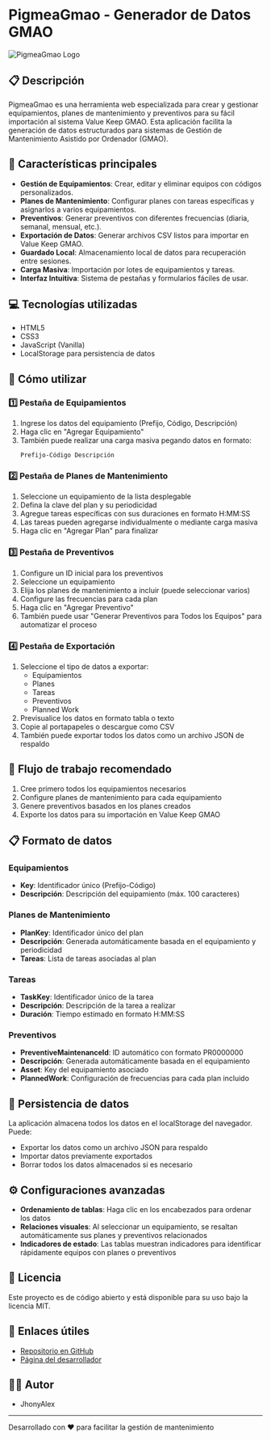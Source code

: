 # PigmeaGmao - Generador de Datos GMAO

![PigmeaGmao Logo](https://raw.githubusercontent.com/JhonyAlex/PigmeaGmao/main/assets/logo.png)

## 📋 Descripción

PigmeaGmao es una herramienta web especializada para crear y gestionar equipamientos, planes de mantenimiento y preventivos para su fácil importación al sistema Value Keep GMAO. Esta aplicación facilita la generación de datos estructurados para sistemas de Gestión de Mantenimiento Asistido por Ordenador (GMAO).

## 🌟 Características principales

- **Gestión de Equipamientos**: Crear, editar y eliminar equipos con códigos personalizados.
- **Planes de Mantenimiento**: Configurar planes con tareas específicas y asignarlos a varios equipamientos.
- **Preventivos**: Generar preventivos con diferentes frecuencias (diaria, semanal, mensual, etc.).
- **Exportación de Datos**: Generar archivos CSV listos para importar en Value Keep GMAO.
- **Guardado Local**: Almacenamiento local de datos para recuperación entre sesiones.
- **Carga Masiva**: Importación por lotes de equipamientos y tareas.
- **Interfaz Intuitiva**: Sistema de pestañas y formularios fáciles de usar.

## 💻 Tecnologías utilizadas

- HTML5
- CSS3
- JavaScript (Vanilla)
- LocalStorage para persistencia de datos

## 🚀 Cómo utilizar

### 1️⃣ Pestaña de Equipamientos

1. Ingrese los datos del equipamiento (Prefijo, Código, Descripción)
2. Haga clic en "Agregar Equipamiento"
3. También puede realizar una carga masiva pegando datos en formato:
   ```
   Prefijo-Código Descripción
   ```

### 2️⃣ Pestaña de Planes de Mantenimiento

1. Seleccione un equipamiento de la lista desplegable
2. Defina la clave del plan y su periodicidad
3. Agregue tareas específicas con sus duraciones en formato H:MM:SS
4. Las tareas pueden agregarse individualmente o mediante carga masiva
5. Haga clic en "Agregar Plan" para finalizar

### 3️⃣ Pestaña de Preventivos

1. Configure un ID inicial para los preventivos
2. Seleccione un equipamiento
3. Elija los planes de mantenimiento a incluir (puede seleccionar varios)
4. Configure las frecuencias para cada plan
5. Haga clic en "Agregar Preventivo"
6. También puede usar "Generar Preventivos para Todos los Equipos" para automatizar el proceso

### 4️⃣ Pestaña de Exportación

1. Seleccione el tipo de datos a exportar:
   - Equipamientos
   - Planes
   - Tareas
   - Preventivos
   - Planned Work
2. Previsualice los datos en formato tabla o texto
3. Copie al portapapeles o descargue como CSV
4. También puede exportar todos los datos como un archivo JSON de respaldo

## 🔄 Flujo de trabajo recomendado

1. Cree primero todos los equipamientos necesarios
2. Configure planes de mantenimiento para cada equipamiento
3. Genere preventivos basados en los planes creados
4. Exporte los datos para su importación en Value Keep GMAO

## 📋 Formato de datos

### Equipamientos

- **Key**: Identificador único (Prefijo-Código)
- **Descripción**: Descripción del equipamiento (máx. 100 caracteres)

### Planes de Mantenimiento

- **PlanKey**: Identificador único del plan
- **Descripción**: Generada automáticamente basada en el equipamiento y periodicidad
- **Tareas**: Lista de tareas asociadas al plan

### Tareas

- **TaskKey**: Identificador único de la tarea
- **Descripción**: Descripción de la tarea a realizar
- **Duración**: Tiempo estimado en formato H:MM:SS

### Preventivos

- **PreventiveMaintenanceId**: ID automático con formato PR0000000
- **Descripción**: Generada automáticamente basada en el equipamiento
- **Asset**: Key del equipamiento asociado
- **PlannedWork**: Configuración de frecuencias para cada plan incluido

## 💾 Persistencia de datos

La aplicación almacena todos los datos en el localStorage del navegador. Puede:

- Exportar los datos como un archivo JSON para respaldo
- Importar datos previamente exportados
- Borrar todos los datos almacenados si es necesario

## ⚙️ Configuraciones avanzadas

- **Ordenamiento de tablas**: Haga clic en los encabezados para ordenar los datos
- **Relaciones visuales**: Al seleccionar un equipamiento, se resaltan automáticamente sus planes y preventivos relacionados
- **Indicadores de estado**: Las tablas muestran indicadores para identificar rápidamente equipos con planes o preventivos

## 📄 Licencia

Este proyecto es de código abierto y está disponible para su uso bajo la licencia MIT.

## 🔗 Enlaces útiles

- [Repositorio en GitHub](https://github.com/JhonyAlex/PigmeaGmao)
- [Página del desarrollador](https://github.com/JhonyAlex)

## 👨‍💻 Autor

- JhonyAlex

---

Desarrollado con ❤️ para facilitar la gestión de mantenimiento

